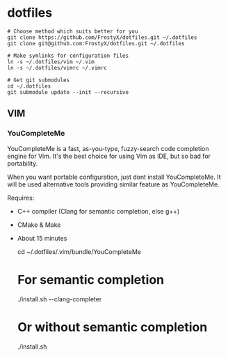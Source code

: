 # dotfiles

	# Choose method which suits better for you
	git clone https://github.com/FrostyX/dotfiles.git ~/.dotfiles
	git clone git@github.com:FrostyX/dotfiles.git ~/.dotfiles

	# Make symlinks for configuration files
	ln -s ~/.dotfiles/vim ~/.vim
	ln -s ~/.dotfiles/vimrc ~/.vimrc

	# Get git submodules
	cd ~/.dotfiles
	git submodule update --init --recursive

## VIM

### YouCompleteMe
YouCompleteMe is a fast, as-you-type, fuzzy-search code completion engine for Vim. It's the best choice for using Vim as IDE, but so bad for portability.

When you want portable configuration, just dont install YouCompleteMe. It will be used alternative tools providing similar feature as YouCompleteMe.

Requires:

- C++ compiler (Clang for semantic completion, else g++)
- CMake & Make
- About 15 minutes

	cd ~/.dotfiles/.vim/bundle/YouCompleteMe

	# For semantic completion
	./install.sh --clang-completer

	# Or without semantic completion
	./install.sh
